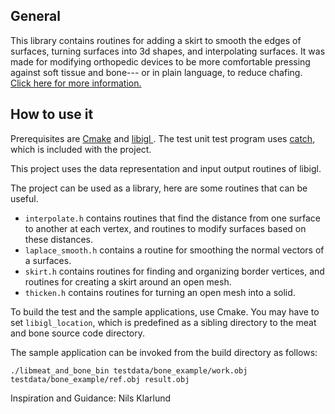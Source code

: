 ## General
This library contains routines for adding a skirt to smooth the edges of surfaces, turning surfaces into 3d shapes, and interpolating surfaces. It was made for modifying orthopedic devices to be more comfortable pressing against soft tissue and bone--- or in plain language, to reduce chafing. <a href = "https://eklarlund.github.io/meat-and-bone/">Click here for more information. </a>

## How to use it
Prerequisites are <a href = "https://cmake.org/"> Cmake</a> and <a href = "https://github.com/libigl/libigl"> libigl </a>. The test unit test program uses <a href = "https://github.com/philsquared/Catch"> catch</a>, which is included with the project.

This project uses the data representation and input output routines of libigl.

The project can be used as a library, here are some routines that can be useful.

* `interpolate.h` contains routines that find the distance from one surface to another at each vertex, and routines to modify surfaces based on these distances.
* `laplace_smooth.h` contains a routine for smoothing the normal vectors of a surfaces.
* `skirt.h` contains routines for finding and organizing border vertices, and routines for creating a skirt around an open mesh.
* `thicken.h` contains routines for turning an open mesh into a solid.

To build the test and the sample applications, use Cmake. You may have to set `libigl_location`, which is predefined as a sibling directory to the meat and bone source code directory.

The sample application can be invoked from the build directory as follows:

```console
./libmeat_and_bone_bin testdata/bone_example/work.obj testdata/bone_example/ref.obj result.obj
```

Inspiration and Guidance: Nils Klarlund
